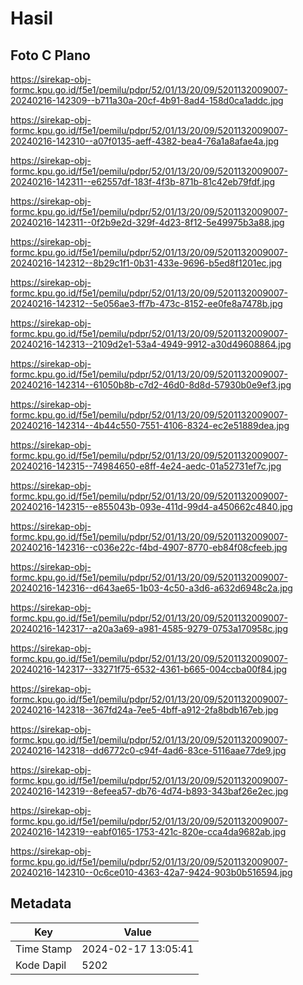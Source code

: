 # Hasil

## Foto C Plano

https://sirekap-obj-formc.kpu.go.id/f5e1/pemilu/pdpr/52/01/13/20/09/5201132009007-20240216-142309--b711a30a-20cf-4b91-8ad4-158d0ca1addc.jpg

https://sirekap-obj-formc.kpu.go.id/f5e1/pemilu/pdpr/52/01/13/20/09/5201132009007-20240216-142310--a07f0135-aeff-4382-bea4-76a1a8afae4a.jpg

https://sirekap-obj-formc.kpu.go.id/f5e1/pemilu/pdpr/52/01/13/20/09/5201132009007-20240216-142311--e62557df-183f-4f3b-871b-81c42eb79fdf.jpg

https://sirekap-obj-formc.kpu.go.id/f5e1/pemilu/pdpr/52/01/13/20/09/5201132009007-20240216-142311--0f2b9e2d-329f-4d23-8f12-5e49975b3a88.jpg

https://sirekap-obj-formc.kpu.go.id/f5e1/pemilu/pdpr/52/01/13/20/09/5201132009007-20240216-142312--8b29c1f1-0b31-433e-9696-b5ed8f1201ec.jpg

https://sirekap-obj-formc.kpu.go.id/f5e1/pemilu/pdpr/52/01/13/20/09/5201132009007-20240216-142312--5e056ae3-ff7b-473c-8152-ee0fe8a7478b.jpg

https://sirekap-obj-formc.kpu.go.id/f5e1/pemilu/pdpr/52/01/13/20/09/5201132009007-20240216-142313--2109d2e1-53a4-4949-9912-a30d49608864.jpg

https://sirekap-obj-formc.kpu.go.id/f5e1/pemilu/pdpr/52/01/13/20/09/5201132009007-20240216-142314--61050b8b-c7d2-46d0-8d8d-57930b0e9ef3.jpg

https://sirekap-obj-formc.kpu.go.id/f5e1/pemilu/pdpr/52/01/13/20/09/5201132009007-20240216-142314--4b44c550-7551-4106-8324-ec2e51889dea.jpg

https://sirekap-obj-formc.kpu.go.id/f5e1/pemilu/pdpr/52/01/13/20/09/5201132009007-20240216-142315--74984650-e8ff-4e24-aedc-01a52731ef7c.jpg

https://sirekap-obj-formc.kpu.go.id/f5e1/pemilu/pdpr/52/01/13/20/09/5201132009007-20240216-142315--e855043b-093e-411d-99d4-a450662c4840.jpg

https://sirekap-obj-formc.kpu.go.id/f5e1/pemilu/pdpr/52/01/13/20/09/5201132009007-20240216-142316--c036e22c-f4bd-4907-8770-eb84f08cfeeb.jpg

https://sirekap-obj-formc.kpu.go.id/f5e1/pemilu/pdpr/52/01/13/20/09/5201132009007-20240216-142316--d643ae65-1b03-4c50-a3d6-a632d6948c2a.jpg

https://sirekap-obj-formc.kpu.go.id/f5e1/pemilu/pdpr/52/01/13/20/09/5201132009007-20240216-142317--a20a3a69-a981-4585-9279-0753a170958c.jpg

https://sirekap-obj-formc.kpu.go.id/f5e1/pemilu/pdpr/52/01/13/20/09/5201132009007-20240216-142317--33271f75-6532-4361-b665-004ccba00f84.jpg

https://sirekap-obj-formc.kpu.go.id/f5e1/pemilu/pdpr/52/01/13/20/09/5201132009007-20240216-142318--367fd24a-7ee5-4bff-a912-2fa8bdb167eb.jpg

https://sirekap-obj-formc.kpu.go.id/f5e1/pemilu/pdpr/52/01/13/20/09/5201132009007-20240216-142318--dd6772c0-c94f-4ad6-83ce-5116aae77de9.jpg

https://sirekap-obj-formc.kpu.go.id/f5e1/pemilu/pdpr/52/01/13/20/09/5201132009007-20240216-142319--8efeea57-db76-4d74-b893-343baf26e2ec.jpg

https://sirekap-obj-formc.kpu.go.id/f5e1/pemilu/pdpr/52/01/13/20/09/5201132009007-20240216-142319--eabf0165-1753-421c-820e-cca4da9682ab.jpg

https://sirekap-obj-formc.kpu.go.id/f5e1/pemilu/pdpr/52/01/13/20/09/5201132009007-20240216-142310--0c6ce010-4363-42a7-9424-903b0b516594.jpg


## Metadata

| Key        | Value               |
| ---------- | ------------------- |
| Time Stamp | 2024-02-17 13:05:41 |
| Kode Dapil | 5202                |




